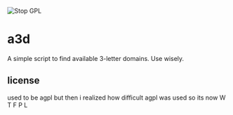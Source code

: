 ![Stop GPL](https://img.shields.io/badge/Stop-GPL-red)

# a3d
A simple script to find available 3-letter domains. Use wisely.
## license

used to be agpl but then i realized how difficult agpl was used so its now W T F P L

